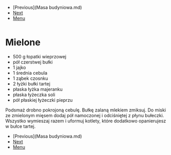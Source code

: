 <!-- Navigation Menu Start -->

- [Previous](Masa budyniowa.md)
- [Next](Miodownik.md)
- [Menu](README.md)

<div style="margin-bottom: 50px"></div>

<!-- /Navigation Menu Start -->

# Mielone

- 500 g łopatki wieprzowej 
- pół czerstwej bułki
- 1 jajko 
- 1 średnia cebula 
- 1 ząbek czosnku 
- 2 łyżki bułki tartej 
- płaska łyżka majeranku 
- płaska łyżeczka soli 
- pół płaskiej łyżeczki pieprzu 

Podsmaż drobno pokrojoną cebulę. Bułkę zalaną mlekiem zmiksuj. Do miski ze zmielonym mięsem dodaj pół namoczonej i odciśniętej z płynu bułeczki. Wszystko wymieszaj razem i uformuj kotlety, które dodatkowo opanierujesz w bułce tartej.

<!-- Navigation Menu End -->

- [Previous](Masa budyniowa.md)
- [Next](Miodownik.md)
- [Menu](README.md)

<div style="margin-bottom: 50px"></div>

<!-- /Navigation Menu End -->